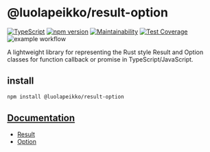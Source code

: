 # @luolapeikko/result-option

[![TypeScript](https://badges.frapsoft.com/typescript/code/typescript.svg?v=101)](https://github.com/ellerbrock/typescript-badges/)
[![npm version](https://badge.fury.io/js/@luolapeikko%2Fresult-option.svg)](https://badge.fury.io/js/@luolapeikko%2Fresult-option)
[![Maintainability](https://api.codeclimate.com/v1/badges/55587cd1f87e61ede4fc/maintainability)](https://codeclimate.com/github/luolapeikko/result-option/maintainability)
[![Test Coverage](https://api.codeclimate.com/v1/badges/55587cd1f87e61ede4fc/test_coverage)](https://codeclimate.com/github/luolapeikko/result-option/test_coverage)
![example workflow](https://github.com/luolapeikko/result-option/actions/workflows/main.yml/badge.svg)

A lightweight library for representing the Rust style Result and Option classes for function callback or promise in TypeScript/JavaScript.

## install

```bash
npm install @luolapeikko/result-option
```

## [Documentation](https://luolapeikko.github.io/result-option/)
- [Result](https://luolapeikko.github.io/result-option/types/Result.html)
- [Option](https://luolapeikko.github.io/result-option/types/Option.html)
